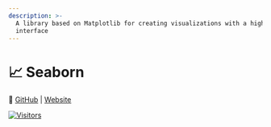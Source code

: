 ```yaml
---
description: >-
  A library based on Matplotlib for creating visualizations with a higher-level
  interface
---
```


# 📈 Seaborn
🔗 [GitHub](https://) | [Website](https://)

[![Visitors](https://api.visitorbadge.io/api/visitors?path=https%3A%2F%2Fgithub.com%2Fdrshahizan\&labelColor=%23697689\&countColor=%23555555\&style=plastic)](https://visitorbadge.io/status?path=https%3A%2F%2Fgithub.com%2Fdrshahizan)
